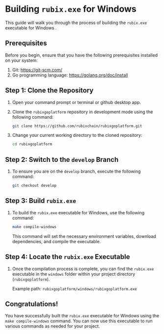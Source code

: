 

# Building `rubix.exe` for Windows

This guide will walk you through the process of building the `rubix.exe` executable for Windows .

## Prerequisites

Before you begin, ensure that you have the following prerequisites installed on your system:

1. Git: https://git-scm.com/
2. Go programming language: https://golang.org/doc/install

## Step 1: Clone the Repository

1. Open your command prompt or terminal or github desktop app.

2. Clone the `rubixgoplatform` repository in development mode using the following command:

   ```sh
   git clone https://github.com/rubixchain/rubixgoplatform.git
   ```

3. Change your current working directory to the cloned repository:

   ```sh
   cd rubixgoplatform
   ```

## Step 2: Switch to the `develop` Branch

1. To ensure you are on the `develop` branch, execute the following command:

   ```sh
   git checkout develop
   ```

## Step 3: Build `rubix.exe`

1. To build the `rubix.exe` executable for Windows, use the following command:

   ```sh
   make compile-windows
   ```

   This command will set the necessary environment variables, download dependencies, and compile the executable.

## Step 4: Locate the `rubix.exe` Executable

1. Once the compilation process is complete, you can find the `rubix.exe` executable in the `windows` folder within your project directory (`rubixgoplatform`).

   Example path: `rubixgoplatform/windows/rubixgoplatform.exe`

## Congratulations!

You have successfully built the `rubix.exe` executable for Windows using the `make compile-windows` command. You can now use this executable to run various commands as needed for your project.


